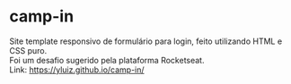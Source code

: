 # camp-in
Site template responsivo de formulário para login, feito utilizando HTML e CSS puro.
<br>
Foi um desafio sugerido pela plataforma Rocketseat.
<br>
Link: https://yluiz.github.io/camp-in/
